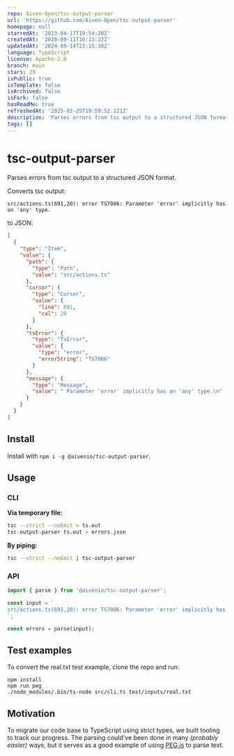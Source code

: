 ```yaml
---
repo: Aiven-Open/tsc-output-parser
url: 'https://github.com/Aiven-Open/tsc-output-parser'
homepage: null
starredAt: '2023-04-17T19:54:20Z'
createdAt: '2020-09-11T16:13:22Z'
updatedAt: '2024-09-14T23:15:38Z'
language: TypeScript
license: Apache-2.0
branch: main
stars: 29
isPublic: true
isTemplate: false
isArchived: false
isFork: false
hasReadMe: true
refreshedAt: '2025-02-25T19:59:52.121Z'
description: 'Parses errors from tsc output to a structured JSON format '
tags: []
---
```


# tsc-output-parser

Parses errors from tsc output to a structured JSON format.

Converts tsc output:

```
src/actions.ts(691,20): error TS7006: Parameter 'error' implicitly has an 'any' type.
```

to JSON:

```json
[
  {
    "type": "Item",
    "value": {
      "path": {
        "type": "Path",
        "value": "src/actions.ts"
      },
      "cursor": {
        "type": "Cursor",
        "value": {
          "line": 691,
          "col": 20
        }
      },
      "tsError": {
        "type": "TsError",
        "value": {
          "type": "error",
          "errorString": "TS7006"
        }
      },
      "message": {
        "type": "Message",
        "value": " Parameter 'error' implicitly has an 'any' type.\n"
      }
    }
  }
]
```

## Install

Install with `npm i -g @aivenio/tsc-output-parser`.


## Usage


### CLI

**Via temporary file:**

```bash
tsc --strict --noEmit > ts.out
tsc-output-parser ts.out > errors.json
```

**By piping:**

```bash
tsc --strict --noEmit | tsc-output-parser
```

### API

```typescript
import { parse } from '@aivenio/tsc-output-parser';

const input = `
src/actions.ts(691,20): error TS7006: Parameter 'error' implicitly has an 'any' type.
`;

const errors = parse(input);
```


## Test examples

To convert the real.txt test example, clone the repo and run:

```
npm install
npm run peg
./node_modules/.bin/ts-node src/cli.ts test/inputs/real.txt
```


## Motivation

To migrate our code base to TypeScript using strict types, we built
tooling to track our progress. The parsing could've been done in many *(probably
easier)* ways, but it serves as a good example of using [PEG.js](https://pegjs.org/)
to parse text.
